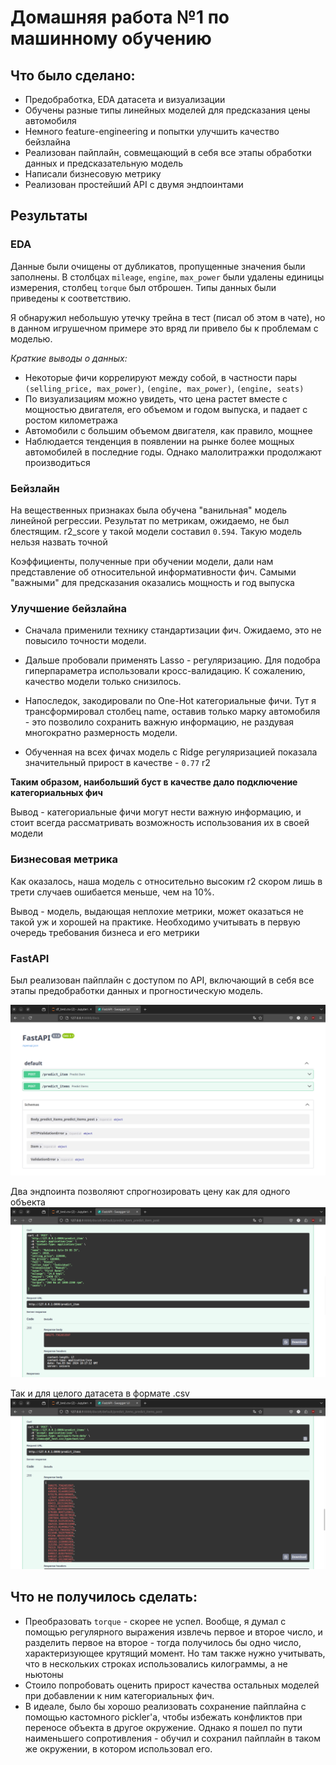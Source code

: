 # Домашняя работа №1 по машинному обучению

## Что было сделано:

- Предобработка, EDA датасета и визуализации
- Обучены разные типы линейных моделей для предсказания цены автомобиля
- Немного feature-engineering и попытки улучшить качество бейзлайна
- Реализован пайплайн, совмещающий в себя все этапы обработки данных 
и предсказательную модель
- Написали бизнесовую метрику
- Реализован простейший API с двумя эндпоинтами

## Результаты

### EDA 
Данные были очищены от дубликатов, пропущенные значения были заполнены. 
В столбцах `mileage`, `engine`, `max_power` были удалены единицы измерения,
столбец `torque` был отброшен. Типы данных были приведены к соответствию.

Я обнаружил небольшую утечку трейна в тест (писал об этом в чате),
но в данном игрушечном примере это вряд ли привело бы к проблемам с моделью.

*Краткие выводы о данных:*
- Некоторые фичи коррелируют между собой, в частности пары
`(selling_price, max_power)`, `(engine, max_power)`, `(engine, seats)`
- По визуализациям можно увидеть, что цена растет вместе с мощностью 
двигателя, его объемом и годом выпуска, и падает с ростом километража
- Автомобили с большим объемом двигателя, как правило, мощнее
- Наблюдается тенденция в появлении на рынке более мощных автомобилей
в последние годы. Однако малолитражки продолжают производиться

### Бейзлайн

На вещественных признаках была обучена "ванильная" модель линейной регрессии.
Результат по метрикам, ожидаемо, не был блестящим. r2_score у такой модели 
составил `0.594`. Такую модель нельзя назвать точной

Коэффициенты, полученные при обучении модели, дали нам представление об 
относительной информативности фич. Самыми "важными" для предсказания оказались
мощность и год выпуска

### Улучшение бейзлайна

- Сначала применили технику стандартизации фич. Ожидаемо, это не повысило
точности модели.

- Дальше пробовали применять Lasso - регуляризацию. Для подобра гиперпараметра
использовали кросс-валидацию. К сожалению, качество модели только снизилось.

- Напоследок, закодировали по One-Hot категориальные фичи. Тут я трансформировал
столбец name, оставив только марку автомобиля - это позволило сохранить 
важную информацию, не раздувая многократно размерность модели. 

- Обученная на всех фичах модель с Ridge регуляризацией показала значительный 
прирост в качестве - `0.77` r2

**Таким образом, наибольший буст в качестве дало подключение категориальных фич**

Вывод - категориальные фичи могут нести важную информацию, и стоит всегда
рассматривать возможность использования их в своей модели

### Бизнесовая метрика

Как оказалось, наша модель с относительно высоким r2 скором лишь в трети случаев
ошибается меньше, чем на 10%.

Вывод - модель, выдающая неплохие метрики, может оказаться не такой уж и хорошей на практике.
Необходимо учитывать в первую очередь требования бизнеса и его метрики

### FastAPI

Был реализован пайплайн с доступом по API, включающий в себя все этапы предобработки данных и 
прогностическую модель.

![image](images/Снимок%20экрана%20от%202024-12-03%2021-15-07.png)

Два эндпоинта позволяют спрогнозировать цену как для одного объекта
![image](images/Снимок%20экрана%20от%202024-12-03%2021-17-34.png)

Так и для целого датасета в формате .csv
![image](images/Снимок%20экрана%20от%202024-12-03%2021-18-04.png)

## Что не получилось сделать:

- Преобразовать `torque` - скорее не успел. Вообще, я думал с помощью регулярного
выражения извлечь первое и второе число, и разделить первое на второе - 
тогда получилось бы одно число, характеризующее крутящий момент. Но
там также нужно учитывать, что в нескольких строках использовались килограммы, 
а не ньютоны
- Стоило попробовать оценить прирост качества остальных моделей при добавлении 
к ним категориальных фич.
- В идеале, было бы хорошо реализовать сохранение пайплайна с помощью кастомного
pickler'а, чтобы избежать конфликтов при переносе объекта в другое окружение.
Однако я пошел по пути наименьшего сопротивления - обучил и сохранил пайплайн
в таком же окружении, в котором использовал его.